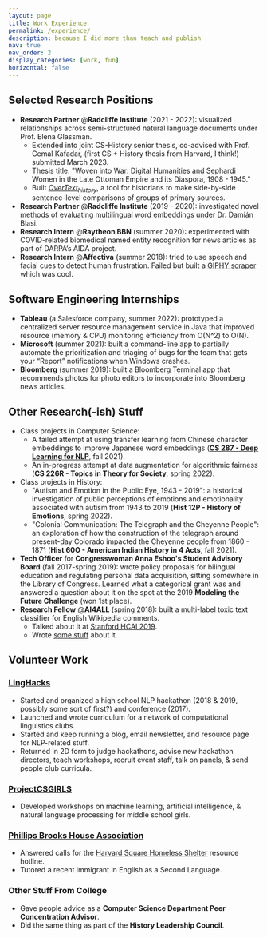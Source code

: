 ```yaml
---
layout: page
title: Work Experience
permalink: /experience/
description: because I did more than teach and publish
nav: true
nav_order: 2
display_categories: [work, fun]
horizontal: false
---
```


## Selected Research Positions
- **Research Partner** @**Radcliffe Institute** (2021 - 2022): visualized relationships across semi-structured natural language documents under Prof. Elena Glassman. 
  - Extended into joint CS-History senior thesis, co-advised with Prof. Cemal Kafadar, (first CS + History thesis from Harvard, I think!) submitted March 2023. 
  - Thesis title: "Woven into War: Digital Humanities and Sephardi Women in the Late Ottoman Empire and its Diaspora, 1908 - 1945." 
  - Built [*OverText<sub>history</sub>*](https://github.com/ENSCMA2/overtext-history), a tool for historians to make side-by-side sentence-level comparisons of groups of primary sources.
- **Research Partner** @**Radcliffe Institute** (2019 - 2020): investigated novel methods of evaluating multilingual word embeddings under Dr. Damián Blasi.
- **Research Intern** @**Raytheon BBN** (summer 2020): experimented with COVID-related biomedical named entity recognition for news articles as part of DARPA’s AIDA project.
- **Research Intern** @**Affectiva** (summer 2018): tried to use speech and facial cues to detect human frustration. Failed but built a [GIPHY scraper](https://github.com/ENSCMA2/giphy-scraper) which was cool.  


## Software Engineering Internships
- **Tableau** (a Salesforce company, summer 2022): prototyped a centralized server resource management service in Java that improved resource (memory & CPU) monitoring efficiency from O(N^2) to O(N).
- **Microsoft** (summer 2021): built a command-line app to partially automate the prioritization and triaging of bugs for the team that gets your “Report” notifications when Windows crashes.
- **Bloomberg** (summer 2019): built a Bloomberg Terminal app that recommends photos for photo editors to incorporate into Bloomberg news articles.  


## Other Research(-ish) Stuff
- Class projects in Computer Science:
  - A failed attempt at using transfer learning from Chinese character embeddings to improve Japanese word embeddings (**[CS 287 - Deep Learning for NLP](https://harvard-iacs.github.io/CS287/)**, fall 2021).
  - An in-progress attempt at data augmentation for algorithmic fairness (**CS 226R - Topics in Theory for Society**, spring 2022).
- Class projects in History:
  - "Autism and Emotion in the Public Eye, 1943 - 2019": a historical investigation of public perceptions of emotions and emotionality associated with autism from 1943 to 2019 (**Hist 12P - History of Emotions**, spring 2022).
  - "Colonial Communication: The Telegraph and the Cheyenne People": an exploration of how the construction of the telegraph around present-day Colorado impacted the Cheyenne people from 1860 - 1871 (**Hist 60O - American Indian History in 4 Acts**, fall 2021).
- **Tech Officer** for **Congresswoman Anna Eshoo's Student Advisory Board** (fall 2017-spring 2019): wrote policy proposals for bilingual education and regulating personal data acquisition, sitting somewhere in the Library of Congress. Learned what a categorical grant was and answered a question about it on the spot at the 2019 **Modeling the Future Challenge** (won 1st place).
- **Research Fellow** @**AI4ALL** (spring 2018): built a multi-label toxic text classifier for English Wikipedia comments. 
  - Talked about it at [Stanford HCAI 2019](https://medium.com/stanfords-gdpi/the-future-of-human-centered-ai-governance-innovation-and-protection-of-human-rights-5c371f195232).
  - Wrote [some stuff](https://medium.com/ai4allorg/making-the-internet-a-safer-place-with-ai-f97cf46b3f16) about it.  

## Volunteer Work  
### [LingHacks](http://linghacks.tech)
- Started and organized a high school NLP hackathon (2018 & 2019, possibly some sort of first?) and conference (2017).
- Launched and wrote curriculum for a network of computational linguistics clubs.
- Started and keep running a blog, email newsletter, and resource page for NLP-related stuff.
- Returned in 2D form to judge hackathons, advise new hackathon directors, teach workshops, recruit event staff, talk on panels, & send people club curricula.

### [ProjectCSGIRLS](https://projectcsgirls.org)
- Developed workshops on machine learning, artificial intelligence, & natural language processing for middle school girls.

### [Phillips Brooks House Association](https://pbha.org)
- Answered calls for the [Harvard Square Homeless Shelter](https://hshshelter.org/) resource hotline.
- Tutored a recent immigrant in English as a Second Language.

### Other Stuff From College
- Gave people advice as a **Computer Science Department Peer Concentration Advisor**.
- Did the same thing as part of the **History Leadership Council**.

